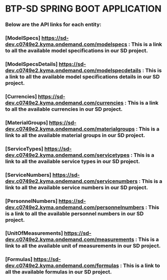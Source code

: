 # **BTP-SD SPRING BOOT APPLICATION**

### Below are the API links for each entity:

### [ModelSpecs] https://sd-dev.c0749e2.kyma.ondemand.com/modelspecs               : This is a link to all the available model specifications in our SD project.
### [ModelSpecsDetails] https://sd-dev.c0749e2.kyma.ondemand.com/modelspecdetails  : This is a link to all the available model specifications details in our SD project.
### [Currencies] https://sd-dev.c0749e2.kyma.ondemand.com/currencies               : This is a link to all the available currencies in our SD project. 
### [MaterialGroups] https://sd-dev.c0749e2.kyma.ondemand.com/materialgroups       : This is a link to all the available material groups in our SD project.
### [ServiceTypes] https://sd-dev.c0749e2.kyma.ondemand.com/servicetypes           : This is a link to all the available service types in our SD project.
### [ServiceNumbers] https://sd-dev.c0749e2.kyma.ondemand.com/servicenumbers       : This is a link to all the available service numbers in our SD project.
### [PersonnelNumbers] https://sd-dev.c0749e2.kyma.ondemand.com/personnelnumbers   : This is a link to all the available personnel numbers in our SD project.
### [UnitOfMeasurements] https://sd-dev.c0749e2.kyma.ondemand.com/measurements     : This is a link to all the available unit of measurements in our SD project.
### [Formulas] https://sd-dev.c0749e2.kyma.ondemand.com/formulas                   : This is a link to all the available formulas in our SD project.
 
